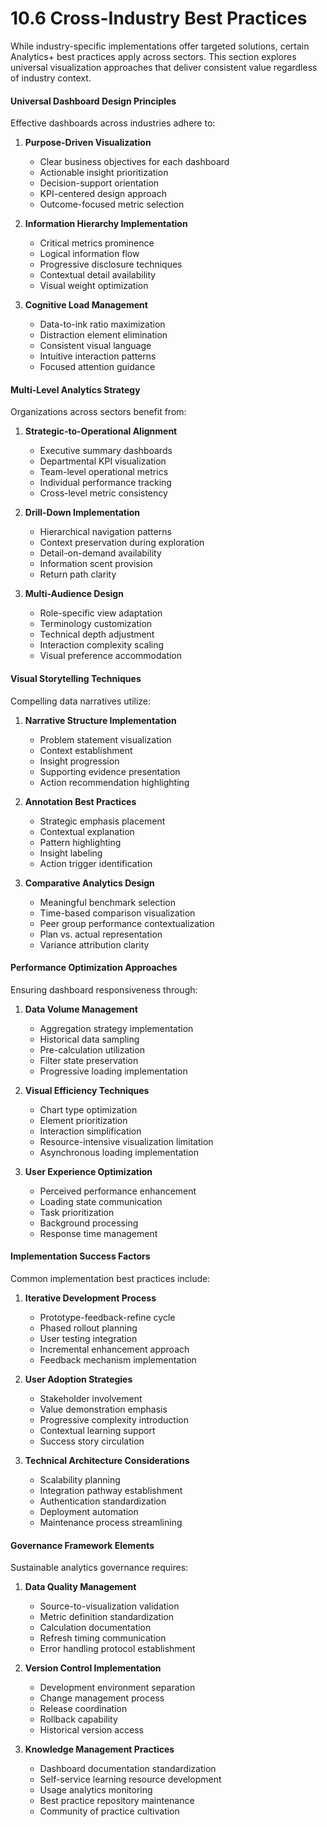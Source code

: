 # 10.6 Cross-Industry Best Practices

While industry-specific implementations offer targeted solutions, certain Analytics+ best practices apply across sectors. This section explores universal visualization approaches that deliver consistent value regardless of industry context.

#### Universal Dashboard Design Principles

Effective dashboards across industries adhere to:

1. **Purpose-Driven Visualization**
   - Clear business objectives for each dashboard
   - Actionable insight prioritization
   - Decision-support orientation
   - KPI-centered design approach
   - Outcome-focused metric selection

2. **Information Hierarchy Implementation**
   - Critical metrics prominence
   - Logical information flow
   - Progressive disclosure techniques
   - Contextual detail availability
   - Visual weight optimization

3. **Cognitive Load Management**
   - Data-to-ink ratio maximization
   - Distraction element elimination
   - Consistent visual language
   - Intuitive interaction patterns
   - Focused attention guidance

#### Multi-Level Analytics Strategy

Organizations across sectors benefit from:

1. **Strategic-to-Operational Alignment**
   - Executive summary dashboards
   - Departmental KPI visualization
   - Team-level operational metrics
   - Individual performance tracking
   - Cross-level metric consistency

2. **Drill-Down Implementation**
   - Hierarchical navigation patterns
   - Context preservation during exploration
   - Detail-on-demand availability
   - Information scent provision
   - Return path clarity

3. **Multi-Audience Design**
   - Role-specific view adaptation
   - Terminology customization
   - Technical depth adjustment
   - Interaction complexity scaling
   - Visual preference accommodation

#### Visual Storytelling Techniques

Compelling data narratives utilize:

1. **Narrative Structure Implementation**
   - Problem statement visualization
   - Context establishment
   - Insight progression
   - Supporting evidence presentation
   - Action recommendation highlighting

2. **Annotation Best Practices**
   - Strategic emphasis placement
   - Contextual explanation
   - Pattern highlighting
   - Insight labeling
   - Action trigger identification

3. **Comparative Analytics Design**
   - Meaningful benchmark selection
   - Time-based comparison visualization
   - Peer group performance contextualization
   - Plan vs. actual representation
   - Variance attribution clarity

#### Performance Optimization Approaches

Ensuring dashboard responsiveness through:

1. **Data Volume Management**
   - Aggregation strategy implementation
   - Historical data sampling
   - Pre-calculation utilization
   - Filter state preservation
   - Progressive loading implementation

2. **Visual Efficiency Techniques**
   - Chart type optimization
   - Element prioritization
   - Interaction simplification
   - Resource-intensive visualization limitation
   - Asynchronous loading implementation

3. **User Experience Optimization**
   - Perceived performance enhancement
   - Loading state communication
   - Task prioritization
   - Background processing
   - Response time management

#### Implementation Success Factors

Common implementation best practices include:

1. **Iterative Development Process**
   - Prototype-feedback-refine cycle
   - Phased rollout planning
   - User testing integration
   - Incremental enhancement approach
   - Feedback mechanism implementation

2. **User Adoption Strategies**
   - Stakeholder involvement
   - Value demonstration emphasis
   - Progressive complexity introduction
   - Contextual learning support
   - Success story circulation

3. **Technical Architecture Considerations**
   - Scalability planning
   - Integration pathway establishment
   - Authentication standardization
   - Deployment automation
   - Maintenance process streamlining

#### Governance Framework Elements

Sustainable analytics governance requires:

1. **Data Quality Management**
   - Source-to-visualization validation
   - Metric definition standardization
   - Calculation documentation
   - Refresh timing communication
   - Error handling protocol establishment

2. **Version Control Implementation**
   - Development environment separation
   - Change management process
   - Release coordination
   - Rollback capability
   - Historical version access

3. **Knowledge Management Practices**
   - Dashboard documentation standardization
   - Self-service learning resource development
   - Usage analytics monitoring
   - Best practice repository maintenance
   - Community of practice cultivation 